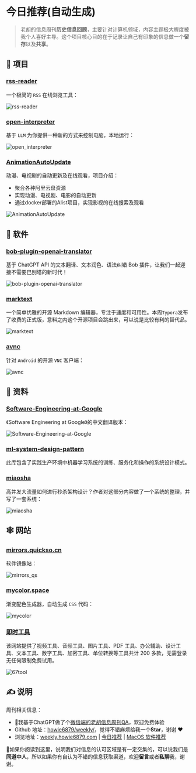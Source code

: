 # 今日推荐(自动生成)

> 老胡的信息周刊**历史信息回顾**，主要针对计算机领域，内容主题极大程度被我个人喜好主导。这个项目核心目的在于记录让自己有印象的信息做一个**留存**以及**共享**。


## 🎯 项目 

### [rss-reader](https://github.com/srcrs/rss-reader)

一个极简的 `RSS` 在线浏览工具：

![rss-reader](https://images-1252557999.file.myqcloud.com/uPic/rss-reader.png) 

### [open-interpreter](https://github.com/KillianLucas/open-interpreter)

基于 `LLM` 为你提供一种新的方式来控制电脑，本地运行：

![open_interpreter](https://images-1252557999.file.myqcloud.com/uPic/open_interpreter.jpg) 

### [AnimationAutoUpdate](https://github.com/Bssn520/AnimationAutoUpdate)

动漫、电视剧的自动更新及在线观看，项目介绍：

- 聚合各种阿里云盘资源
- 实现动漫、电视剧、电影的自动更新
- 通过docker部署的Alist项目，实现影视的在线搜索及观看

![AnimationAutoUpdate](https://images-1252557999.file.myqcloud.com/uPic/AnimationAutoUpdate.jpg) 

## 🤖 软件 

### [bob-plugin-openai-translator](https://github.com/yetone/bob-plugin-openai-translator)

基于 ChatGPT API 的文本翻译、文本润色、语法纠错 Bob 插件，让我们一起迎接不需要巴别塔的新时代！

![bob-plugin-openai-translator](https://images-1252557999.file.myqcloud.com/uPic/bob-plugin-openai-translator.jpg) 

### [marktext](https://github.com/marktext/marktext)

一个简单优雅的开源 Markdown 编辑器，专注于速度和可用性。本周`Typora`发布了收费的正式版，意料之内这个开源项目会跳出来，可以说是比较有利的替代品。

![marktext](https://images-1252557999.file.myqcloud.com/uPic/cvYHVG.png) 

### [avnc](https://github.com/gujjwal00/avnc)

针对 `Android` 的开源 `VNC` 客户端：

![avnc](https://images-1252557999.file.myqcloud.com/uPic/avnc.jpg) 

## 👀 资料 

### [Software-Engineering-at-Google](https://github.com/qiangmzsx/Software-Engineering-at-Google)

《Software Engineering at Google》的中文翻译版本：

![Software-Engineering-at-Google](https://images-1252557999.file.myqcloud.com/uPic/Software-Engineering-at-Google.jpg) 

### [ml-system-design-pattern](https://github.com/mercari/ml-system-design-pattern)

此库包含了实践生产环境中机器学习系统的训练、服务化和操作的系统设计模式。 

### [miaosha](https://github.com/qiurunze123/miaosha)

高并发大流量如何进行秒杀架构设计？作者对这部分内容做了一个系统的整理，并写了一套系统：

![miaosha](https://images-1252557999.file.myqcloud.com/uPic/WXcZTY.jpg) 

## 🕸 网站 

### [mirrors.quickso.cn](https://mirrors.quickso.cn/)

软件镜像站：

![mirrors_qs](https://images-1252557999.file.myqcloud.com/uPic/mirrors_qs.jpg) 

### [mycolor.space](https://mycolor.space/)

渐变配色生成器，自动生成 `CSS` 代码：

![mycolor](https://images-1252557999.file.myqcloud.com/uPic/mycolor.jpg) 

### [即时工具](https://www.67tool.com/)

该网站提供了视频工具、音频工具、图片工具、PDF 工具、办公辅助、设计工具、文本工具、数字工具、加密工具、单位转换等工具共计 200 多款，无需登录无任何限制免费试用。

![67tool](https://images-1252557999.file.myqcloud.com/uPic/mhrsW0.jpg) 

## ✍️ 说明

周刊相关信息：

- 🥳我基于ChatGPT做了个[微信端的老胡信息周刊QA](https://mp.weixin.qq.com/s/3ohE-rm6kryC07parr29bQ)，欢迎免费体验
- Github 地址：[howie6879/weekly/](https://github.com/howie6879/weekly/)，觉得不错麻烦给我一个**Star**，谢谢 ❤️
- 浏览地址：[weekly.howie6879.com](https://weekly.howie6879.com) | [今日推荐](https://weekly.howie6879.com/recommend/index.html) | [MacOS 软件推荐](https://weekly.howie6879.com/soft/mac.html)

🙌如果你阅读到这里，说明我们对信息的认可区域是有一定交集的，可以说我们是**同道中人**，所以如果你有自认为不错的信息获取渠道，欢迎**留言**或者**私聊**我，谢谢。
